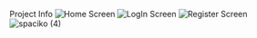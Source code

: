 Project Info
![Home Screen](https://user-images.githubusercontent.com/108770794/177638543-eba2b2a9-bec5-40a2-8a0b-9a09198e90b2.png)
![LogIn Screen](https://user-images.githubusercontent.com/108770794/177638598-659878cf-5336-4d45-9650-724aeb29aa1e.png)
![Register Screen](https://user-images.githubusercontent.com/108770794/177638607-27395da5-6f57-4ecb-b03b-e3ad15d1a175.png)
![spaciko (4)](https://user-images.githubusercontent.com/108770794/177638635-74f43152-e509-4ce6-87ac-5b2ceae34899.png)
